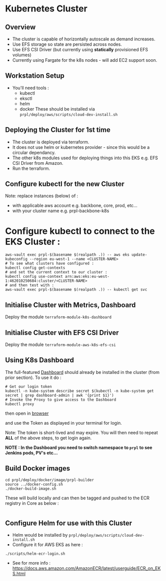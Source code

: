 Kubernetes Cluster
=================

Overview
---------
- The cluster is capable of horizontally autoscale as demand increases.
- Use EFS storage so state are persisted across nodes. 
- Use EFS CSI Driver (but currently using **statically** provisioned EFS volumes)
- Currently using Fargate for the k8s nodes - will add EC2 support soon.

Workstation Setup
-----------------
- You'll need tools :
    - kubectl
    - eksctl
    - helm
    - docker
These should be installed via ```prpl/deploy/aws/scripts/cloud-dev-install.sh```


Deploying the Cluster for 1st time
-----------------------------------
- The cluster is deployed via terraform.
- It does not use helm or kubernetes provider - since this would be a circular dependancy.
- The other k8s modules used for deploying things into this EKS e.g. EFS CSI Driver from Amazon. 
- Run the terraform.
 

Configure kubectl for the new Cluster
-------------------------------------
Note: replace instances (below) of :
- <ENV> with applicable aws account e.g. backbone, core, prod, etc...
- <CLUSTER-NAME> with your cluster name e.g. prpl-backbone-k8s

# Configure kubectl to connect to the EKS Cluster :
```shell script
aws-vault exec prpl-$(basename $(realpath .)) -- aws eks update-kubeconfig --region eu-west-1 --name <CLUSTER-NAME>
# To see what clusters have configured :
kubectl config get-contexts 
# and set the current context to our cluster : 
kubectl config use-context arn:aws:eks:eu-west-1:462010250684:cluster/<CLUSTER-NAME>
# and then test with :
aws-vault exec prpl-$(basename $(realpath .)) -- kubectl get svc
```


Initialise Cluster with Metrics, Dashboard
------------------------------------------
Deploy the module ```terraform-module-k8s-dashboard```


Initialise Cluster with EFS CSI Driver
---------------------------------------
Deploy the module ```terraform-module-aws-k8s-efs-csi```


Using K8s Dashboard
--------------------
The full-featured [Dashboard](https://docs.aws.amazon.com/eks/latest/userguide/dashboard-tutorial.html) should already be installed in the cluster (from prior section).
To use it do :
```shell script
# Get our login token
kubectl -n kube-system describe secret $(kubectl -n kube-system get secret | grep dashboard-admin | awk '{print $1}')
# Invoke the Proxy to give access to the Dashboard
kubectl proxy
```

then open in [browser](http://localhost:8001/api/v1/namespaces/kubernetes-dashboard/services/https:kubernetes-dashboard:/proxy/#!/login)

and use the Token as displayed in your terminal for login. 

Note: The token is short-lived and may expire. You will then need to repeat **ALL** of the above steps, to get login again.

**NOTE : In the Dashboard you need to switch namespace to ```prpl``` to see Jenkins pods, PV's etc...** 


Build Docker images
-------------------
```shell script
cd prpl/deploy/docker/image/prpl-builder
source ../docker-config.sh
./docker-build-image.sh
```
These will build locally and can then be tagged and pushed to the ECR registry in Core as below :
```shell script

```


Configure Helm for use with this Cluster
-----------------------------------------
- Helm would be installed by ```prpl/deploy/aws/scripts/cloud-dev-install.sh```
- Configure it for AWS EKS as here :
```shell script
./scripts/helm-ecr-login.sh
```
- See for more info : https://docs.aws.amazon.com/AmazonECR/latest/userguide/ECR_on_EKS.html 
